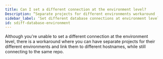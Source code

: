 ```yaml
---
title: Can I set a different connection at the environment level?
Description: “Separate projects for different environments workaround
sidebar_label: ‘Set different database connections at environment level’
id: sdiff-database-environment
---
```


Although you're unable to set a different connection at the environment level, there is a workaround where you can have separate projects for their different environments and link them to different hostnames, while still connecting to the same repo.

